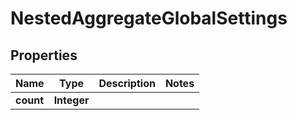

# NestedAggregateGlobalSettings


## Properties

Name | Type | Description | Notes
------------ | ------------- | ------------- | -------------
**count** | **Integer** |  | 



